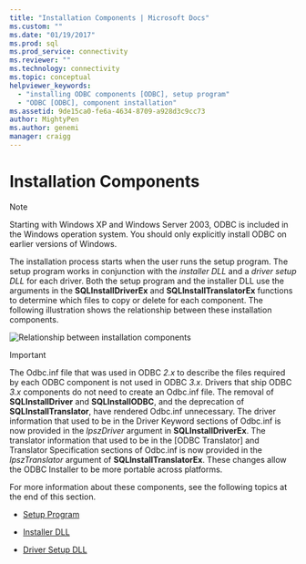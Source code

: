 ```yaml
---
title: "Installation Components | Microsoft Docs"
ms.custom: ""
ms.date: "01/19/2017"
ms.prod: sql
ms.prod_service: connectivity
ms.reviewer: ""
ms.technology: connectivity
ms.topic: conceptual
helpviewer_keywords: 
  - "installing ODBC components [ODBC], setup program"
  - "ODBC [ODBC], component installation"
ms.assetid: 9de15ca0-fe6a-4634-8709-a928d3c9cc73
author: MightyPen
ms.author: genemi
manager: craigg
---
```

# Installation Components
> [!NOTE]  
>  Starting with Windows XP and Windows Server 2003, ODBC is included in the Windows operation system. You should only explicitly install ODBC on earlier versions of Windows.  
  
 The installation process starts when the user runs the setup program. The setup program works in conjunction with the *installer DLL* and a *driver setup DLL* for each driver. Both the setup program and the installer DLL use the arguments in the **SQLInstallDriverEx** and **SQLInstallTranslatorEx** functions to determine which files to copy or delete for each component. The following illustration shows the relationship between these installation components.  
  
 ![Relationship between installation components](../../../odbc/reference/install/media/pr29.gif "pr29")  
  
> [!IMPORTANT]
>  The Odbc.inf file that was used in ODBC *2.x* to describe the files required by each ODBC component is not used in ODBC *3.x*. Drivers that ship ODBC *3.x* components do not need to create an Odbc.inf file. The removal of **SQLInstallDriver** and **SQLInstallODBC**, and the deprecation of **SQLInstallTranslator**, have rendered Odbc.inf unnecessary. The driver information that used to be in the Driver Keyword sections of Odbc.inf is now provided in the *lpszDriver* argument in **SQLInstallDriverEx**. The translator information that used to be in the [ODBC Translator] and Translator Specification sections of Odbc.inf is now provided in the *lpszTranslator* argument of **SQLInstallTranslatorEx**. These changes allow the ODBC Installer to be more portable across platforms.  
  
 For more information about these components, see the following topics at the end of this section.  
  
-   [Setup Program](../../../odbc/reference/install/setup-program.md)  
  
-   [Installer DLL](../../../odbc/reference/install/installer-dll.md)  
  
-   [Driver Setup DLL](../../../odbc/reference/install/driver-setup-dll.md)
